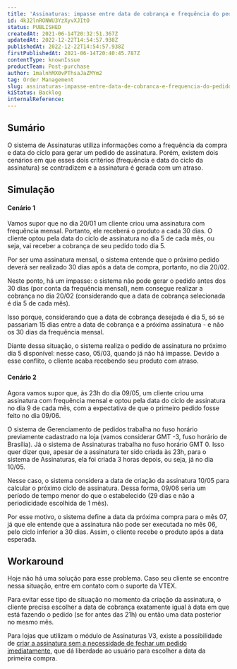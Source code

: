 ```yaml
---
title: 'Assinaturas: impasse entre data de cobrança e frequência do pedido'
id: 4k32lnRONWU3YzXyvXJItO
status: PUBLISHED
createdAt: 2021-06-14T20:32:51.367Z
updatedAt: 2022-12-22T14:54:57.938Z
publishedAt: 2022-12-22T14:54:57.938Z
firstPublishedAt: 2021-06-14T20:40:45.787Z
contentType: knownIssue
productTeam: Post-purchase
author: 1malnhMX0vPThsaJaZMYm2
tag: Order Management
slug: assinaturas-impasse-entre-data-de-cobranca-e-frequencia-do-pedido
kiStatus: Backlog
internalReference: 
---
```


## Sumário

O sistema de Assinaturas utiliza informações como a frequência da compra e data do ciclo para gerar um pedido de assinatura. Porém, existem dois cenários em que esses dois critérios (frequência e data do ciclo da assinatura) se contradizem e a assinatura é gerada com um atraso.

## Simulação

#### Cenário 1

Vamos supor que no dia 20/01 um cliente criou uma assinatura com frequência mensal. Portanto, ele receberá o produto a cada 30 dias. O cliente optou pela data do ciclo de assinatura no dia 5 de cada mês, ou seja, vai receber a cobrança de seu pedido todo dia 5.

Por ser uma assinatura mensal, o sistema entende que o próximo pedido deverá ser realizado 30 dias após a data de compra, portanto, no dia 20/02.

Neste ponto, há um impasse: o sistema não pode gerar o pedido antes dos 30 dias (por conta da frequência mensal), nem consegue realizar a cobrança no dia 20/02 (considerando que a data de cobrança selecionada é dia 5 de cada mês).

Isso porque, considerando que a data de cobrança desejada é dia 5, só se passariam 15 dias entre a data de cobrança e a próxima assinatura - e não os 30 dias da frequência mensal.

Diante dessa situação, o sistema realiza o pedido de assinatura no próximo dia 5 disponível: nesse caso, 05/03, quando já não há impasse. Devido a esse conflito, o cliente acaba recebendo seu produto com atraso. 

#### Cenário 2

Agora vamos supor que, às 23h do dia 09/05, um cliente criou uma assinatura com frequência mensal e optou pela data do ciclo de assinatura no dia 9 de cada mês, com a expectativa de que o primeiro pedido fosse feito no dia 09/06.

O sistema de Gerenciamento de pedidos trabalha no fuso horário previamente cadastrado na loja (vamos considerar GMT -3, fuso horário de Brasília). Já o sistema de Assinaturas trabalha no fuso horário GMT 0. Isso quer dizer que, apesar de a assinatura ter sido criada às 23h, para o sistema de Assinaturas, ela foi criada 3 horas depois, ou seja, já no dia 10/05.

Nesse caso, o sistema considera a data de criação da assinatura 10/05 para calcular o próximo ciclo de assinatura. Dessa forma, 09/06 seria um período de tempo menor do que o estabelecido (29 dias e não a periodicidade escolhida de 1 mês).

Por esse motivo, o sistema define a data da próxima compra para o mês 07, já que ele entende que a assinatura não pode ser executada no mês 06, pelo ciclo inferior a 30 dias. Assim, o cliente recebe o produto após a data esperada.

## Workaround

Hoje não há uma solução para esse problema. Caso seu cliente se encontre nessa situação, entre em contato com o suporte da VTEX. 

Para evitar esse tipo de situação no momento da criação da assinatura, o cliente precisa escolher a data de cobrança exatamente igual à data em que está fazendo o pedido (se for antes das 21h) ou então uma data posterior no mesmo mês.

Para lojas que utilizam o módulo de Assinaturas V3, existe a possibilidade de [criar a assinatura sem a necessidade de fechar um pedido imediatamente](https://help.vtex.com/pt/announcements/novo-modulo-assinaturas--6PfEmqovkZF97AZUp1owdf#novas-funcionalidades-para-seu-cliente), que dá liberdade ao usuário para escolher a data da primeira compra.


